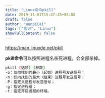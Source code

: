 ```yaml
---
title: "Linux命令pkill"
date: 2019-11-01T15:47:45+08:00
draft: false
author: "WenpiCai"
tags: ["笔记", "Linux"]
showFullContent: false
---
```


https://man.linuxde.net/pkill

**pkill命令**可以按照进程名杀死进程。会全部杀掉。

```bash
pkill (选项) (参数)
-o：仅向找到的最小（起始）进程号发送信号；
-n：仅向找到的最大（结束）进程号发送信号；
-P：指定父进程号发送信号；
-g：指定进程组；
-t：指定开启进程的终端。
```

